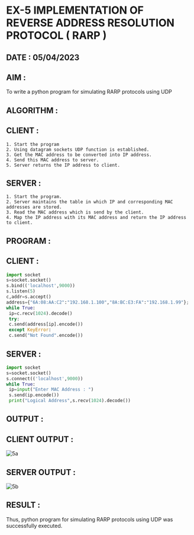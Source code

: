 # EX-5 IMPLEMENTATION OF REVERSE ADDRESS RESOLUTION PROTOCOL ( RARP )

## DATE : 05/04/2023

## AIM :
To write a python program for simulating RARP protocols using UDP

## ALGORITHM :
  ## CLIENT :
  ```
  1. Start the program
  2. Using datagram sockets UDP function is established.
  3. Get the MAC address to be converted into IP address.
  4. Send this MAC address to server.
  5. Server returns the IP address to client.
  ```
  
  ## SERVER :
  ```
  1. Start the program.
  2. Server maintains the table in which IP and corresponding MAC addresses are stored.
  3. Read the MAC address which is send by the client.
  4. Map the IP address with its MAC address and return the IP address to client.
  ```

## PROGRAM :
## CLIENT :
```PYTHON 3
import socket
s=socket.socket()
s.bind(('localhost',9000))
s.listen(5)
c,addr=s.accept()
address={"6A:08:AA:C2":"192.168.1.100","8A:BC:E3:FA":"192.168.1.99"};
while True:
 ip=c.recv(1024).decode()
 try:
 c.send(address[ip].encode())
 except KeyError:
 c.send("Not Found".encode()) 
```

## SERVER :
```PYTHON 3
import socket
s=socket.socket()
s.connect(('localhost',9000))
while True:
 ip=input("Enter MAC Address : ")
 s.send(ip.encode())
 print("Logical Address",s.recv(1024).decode())
```
## OUTPUT :
## CLIENT OUTPUT :
![5a](https://github.com/JoshuaSamuel7/19CS405-EX-5/assets/118343296/264c2384-d766-45e0-8f60-8f9b4c84b544)


## SERVER OUTPUT :

![5b](https://github.com/JoshuaSamuel7/19CS405-EX-5/assets/118343296/6c8f1517-b9c1-4412-a99b-df28f30e5cd2)


## RESULT :
Thus, python program for simulating RARP protocols using UDP was successfully executed.
